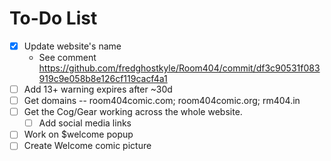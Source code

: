 To-Do List
=======

- [x] Update website's name
    - See comment https://github.com/fredghostkyle/Room404/commit/df3c90531f083919c9e058b8e126cf119cacf4a1
- [ ] Add 13+ warning expires after ~30d
- [ ] Get domains -- room404comic.com; room404comic.org; rm404.in
- [ ] Get the Cog/Gear working across the whole website. 
    - [ ] Add social media links 
- [ ] Work on $welcome popup
- [ ] Create Welcome comic picture
